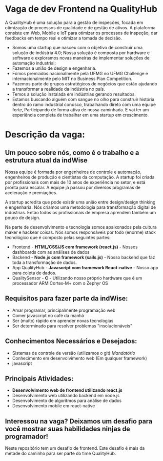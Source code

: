 # Vaga de dev Frontend na QualityHub

A QualityHub é uma solução para a gestão de inspeções, focada em otimização de processos de qualidade e de gestão de ativos. A plataforma consiste em Web, Mobile e IoT para otimizar os processos de inspeção, dar feedbacks em tempo real e otimizar a tomada de decisão.

- Somos uma startup que nasceu com o objetivo de construir uma solução de indústria 4.0; Nossa solução é composta por hardware e software e exploramos novas maneiras de implementar soluções de automação industrial;
- Fazemos a união de design e engenharia.
- Fomos premiados nacionalmente pela UFMG no UFMG Challenge e internacionalmente pelo MIT no Business Plan Competition.
- Fazemos parte de grupos estratégicos de negócios que estão ajudando a transformar a realidade da indústria no país.
- Temos a solução instalada em indústrias gerando resultados.
- Estamos buscando alguém com sangue no olho para construir história dentro do ramo industrial conosco, trabalhando direto com uma equipe forte,  Participando de forma ativa de nossa caminhada. E vai ter um experiência completa de trabalhar em uma startup em crescimento.

# Descrição da vaga:

## Um pouco sobre nós, como é o trabalho e a estrutura atual da indWise
Nossa equipe é formada por engenheiros de controle e automação, engenheiros de produção e cientistas da computação. A startup foi criada por profissionais com mais de 10 anos de experiência no setor, e está pronta para escalar. A equipe já passou por diversos programas de aceleração e premiações.

A startup acredita que pode existir uma união entre design/design thinking e engenharia. Nós criamos uma metodologia para transformação digital de indústrias. Então todos os profissionais de empresa aprendem também um pouco de design.

Na parte de desenvolvimento e tecnologia somos apaixonados pela cultura maker e hackear coisas.
Nós somos responsáveis por todo (enorme) stack tecnológico que é composto pelas seguintes partes:
   - Frontend - **HTML/CSS/JS com framework (react.js)** - Nossos dashboards com as análises de dados
   - Backend - **Node.js com framework (sails.js)** - Nosso backend que faz toda a transformação de dados.
   - App QualityHub - **Javascript com framework React-native** - Nosso app para coleta de dados.
   - QualitySensor - **C** - Utilizando nosso próprio hardware que é um processador ARM Cortex-M+ com o Zephyr OS

## Requisitos para fazer parte da indWise:
- Amar programar, principalmente programação web
- Comer javascript no café da manhã
- Ser (muito) rápido em aprender novas tecnologias
- Ser determinado para resolver problemas "insolucionáveis"

## Conhecimentos Necessários e Desejados:
- Sistemas de controle de versão (utilizamos o git) *Mandatório*
- Conhecimento em desenvolvimento web (Em qualquer framework)
- javascript

## Principais Atividades:
- **Desenvolvimento web de frontend utilizando react.js**
- Desenvolvimento web utilizando backend em node.js
- Desenvolvimento de algoritmos para análise de dados
- Desenvolvimento mobile em react-native

## Interessou na vaga? Deixamos um desafio para você mostrar suas habilidades ninjas de programador!

Neste repositório tem um desafio de frontend. Este desafio é mais da metade do caminho para ser parte do time QualityHub.
